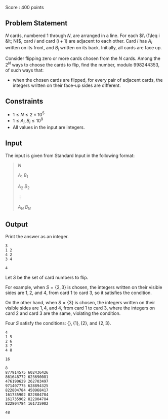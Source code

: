 Score : $400$ points

## Problem Statement

$N$ cards, numbered $1$ through $N$, are arranged in a line.  For each $i\ (1\leq i &lt; N)$, card $i$ and card $(i+1)$ are adjacent to each other.
Card $i$ has $A_i$ written on its front, and $B_i$ written on its back.  Initially, all cards are face up.

Consider flipping zero or more cards chosen from the $N$ cards.
Among the $2^N$ ways to choose the cards to flip, find the number, modulo $998244353$, of such ways that:

- when the chosen cards are flipped, for every pair of adjacent cards, the integers written on their face-up sides are different.

## Constraints

- $1\leq N \leq 2\times 10^5$
- $1\leq A_i,B_i \leq 10^9$
- All values in the input are integers.

## Input

The input is given from Standard Input in the following format:

> $N$
> 
> $A_1$ $B_1$
> 
> $A_2$ $B_2$
> 
> $\vdots$
> 
> $A_N$ $B_N$

## Output

Print the answer as an integer.

```input1
3
1 2
4 2
3 4
```

```output1
4
```

Let $S$ be the set of card numbers to flip.

For example, when $S=\{2,3\}$ is chosen, the integers written on their visible sides are $1,2$, and $4$, from card $1$ to card $3$, so it satisfies the condition.

On the other hand, when $S=\{3\}$ is chosen, the integers written on their visible sides are $1,4$, and $4$, from card $1$ to card $3$, where the integers on card $2$ and card $3$ are the same, violating the condition.

Four $S$ satisfy the conditions: $\{\},\{1\},\{2\}$, and $\{2,3\}$.

```input2
4
1 5
2 6
3 7
4 8
```

```output2
16
```

```input3
8
877914575 602436426
861648772 623690081
476190629 262703497
971407775 628894325
822804784 450968417
161735902 822804784
161735902 822804784
822804784 161735902
```

```output3
48
```